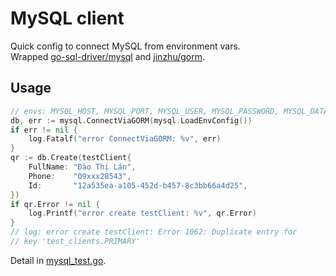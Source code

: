 # MySQL client

Quick config to connect MySQL from environment vars.  
Wrapped [go-sql-driver/mysql](
https://github.com/daominah/gomicrokit) and [jinzhu/gorm](https://github.com/jinzhu/gorm).

## Usage

````go
// envs: MYSQL_HOST, MYSQL_PORT, MYSQL_USER, MYSQL_PASSWORD, MYSQL_DATABASE
db, err := mysql.ConnectViaGORM(mysql.LoadEnvConfig())
if err != nil {
    log.Fatalf("error ConnectViaGORM: %v", err)
}
qr := db.Create(testClient{
    FullName: "Đào Thị Lán",
    Phone:    "09xxx28543",
    Id:       "12a535ea-a105-452d-b457-8c3bb66a4d25",
})
if qr.Error != nil {
    log.Printf("error create testClient: %v", qr.Error)
}
// log: error create testClient: Error 1062: Duplicate entry for 
// key 'test_clients.PRIMARY'

````
Detail in [mysql_test.go](./mysql_test.go).
